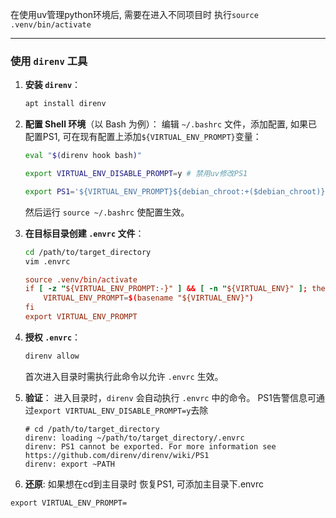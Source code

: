 在使用uv管理python环境后, 需要在进入不同项目时 执行`source .venv/bin/activate`

---

### 使用 `direnv` 工具

1. **安装 `direnv`**：
   ```bash
   apt install direnv
   ```

2. **配置 Shell 环境**（以 Bash 为例）：
   编辑 `~/.bashrc` 文件，添加配置, 如果已配置PS1, 可在现有配置上添加`${VIRTUAL_ENV_PROMPT}`变量：
   ```bash
   eval "$(direnv hook bash)"
   
   export VIRTUAL_ENV_DISABLE_PROMPT=y # 禁用uv修改PS1
   
   export PS1='${VIRTUAL_ENV_PROMPT}${debian_chroot:+($debian_chroot)}\u@\h:\w\$ '
   ```
   然后运行 `source ~/.bashrc` 使配置生效。

3. **在目标目录创建 `.envrc` 文件**：
   ```bash
   cd /path/to/target_directory
   vim .envrc
   ```
   
   ```rc
   source .venv/bin/activate
   if [ -z "${VIRTUAL_ENV_PROMPT:-}" ] && [ -n "${VIRTUAL_ENV}" ]; then
       VIRTUAL_ENV_PROMPT=$(basename "${VIRTUAL_ENV}")
   fi
   export VIRTUAL_ENV_PROMPT
   ```

4. **授权 `.envrc`**：
   ```bash
   direnv allow
   ```
   首次进入目录时需执行此命令以允许 `.envrc` 生效。

5. **验证**：
   进入目录时，`direnv` 会自动执行 `.envrc` 中的命令。
   PS1告警信息可通过`export VIRTUAL_ENV_DISABLE_PROMPT=y`去除

    ```log
    # cd /path/to/target_directory
    direnv: loading ~/path/to/target_directory/.envrc
    direnv: PS1 cannot be exported. For more information see https://github.com/direnv/direnv/wiki/PS1
    direnv: export ~PATH
    ```

6. **还原**:
  如果想在cd到主目录时 恢复PS1, 可添加主目录下.envrc
  ```
  export VIRTUAL_ENV_PROMPT=
  ```
